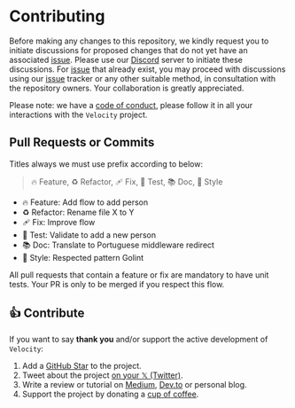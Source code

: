 # Contributing

Before making any changes to this repository, we kindly request you to initiate discussions for proposed changes that do not yet have an associated [issue](https://go.khulnasoft.com/velocity/issues). Please use our [Discord](https://khulnasoft.io/discord) server to initiate these discussions. For [issue](https://go.khulnasoft.com/velocity/issues) that already exist, you may proceed with discussions using our [issue](https://go.khulnasoft.com/velocity/issues) tracker or any other suitable method, in consultation with the repository owners. Your collaboration is greatly appreciated.

Please note: we have a [code of conduct](https://go.khulnasoft.com/velocity/blob/master/.github/CODE_OF_CONDUCT.md), please follow it in all your interactions with the `Velocity` project.

## Pull Requests or Commits

Titles always we must use prefix according to below:

> 🔥 Feature, ♻️ Refactor, 🩹 Fix, 🚨 Test, 📚 Doc, 🎨 Style

- 🔥 Feature: Add flow to add person
- ♻️ Refactor: Rename file X to Y
- 🩹 Fix: Improve flow
- 🚨 Test: Validate to add a new person
- 📚 Doc: Translate to Portuguese middleware redirect
- 🎨 Style: Respected pattern Golint

All pull requests that contain a feature or fix are mandatory to have unit tests. Your PR is only to be merged if you respect this flow.

## 👍 Contribute

If you want to say **thank you** and/or support the active development of `Velocity`:

1. Add a [GitHub Star](https://go.khulnasoft.com/velocity/stargazers) to the project.
2. Tweet about the project [on your 𝕏 (Twitter)](https://x.com/intent/tweet?text=%F0%9F%9A%80%20Velocity%20%E2%80%94%20is%20an%20Express.js%20inspired%20web%20framework%20build%20on%20Fasthttp%20for%20%23Go%20https%3A%2F%2Fgithub.com%2Fkhulnasoft%2Fvelocity).
3. Write a review or tutorial on [Medium](https://medium.com/), [Dev.to](https://dev.to/) or personal blog.
4. Support the project by donating a [cup of coffee](https://buymeacoff.ee/fenny).
